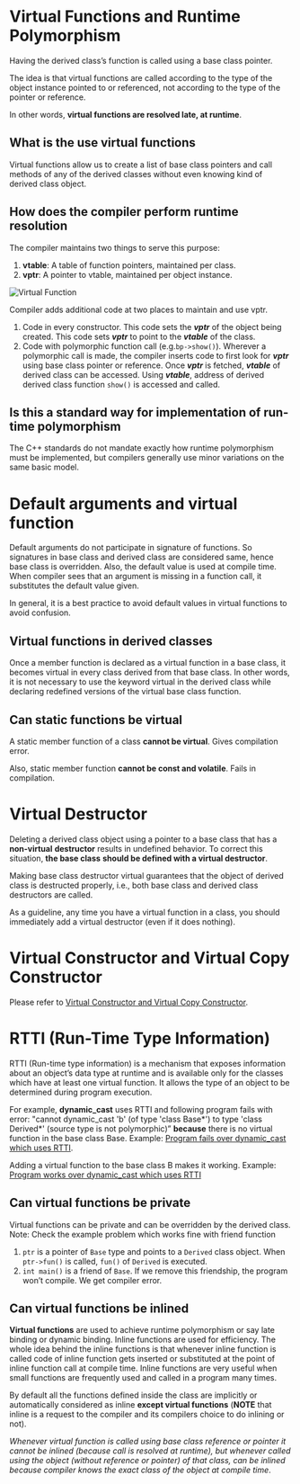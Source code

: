 # Virtual Functions and Runtime Polymorphism
Having the derived class’s function is called using a base class pointer.

The idea is that virtual functions are called according to the type of the object instance 
pointed to or referenced, not according to the type of the pointer or reference.

In other words, **virtual functions are resolved late, at runtime**.

## What is the use virtual functions
Virtual functions allow us to create a list of base class pointers and call methods of any of the derived classes without even knowing kind of derived class object. 

## How does the compiler perform runtime resolution
The compiler maintains two things to serve this purpose:
1. **vtable**: A table of function pointers, maintained per class.
1. **vptr**: A pointer to vtable, maintained per object instance.

![Virtual Function](VirtualFunction.png)

Compiler adds additional code at two places to maintain and use vptr.
1. Code in every constructor. This code sets the **_vptr_** of the object being created. This 
code sets **_vptr_** to point to the **_vtable_** of the class.
1. Code with polymorphic function call (e.g.`bp->show()`). Wherever a polymorphic call is made, 
the compiler inserts code to first look for **_vptr_** using base class pointer or reference. 
Once **_vptr_** is fetched, **_vtable_** of derived class can be accessed. Using **_vtable_**, 
address of derived derived class function `show()` is accessed and called. 

## Is this a standard way for implementation of run-time polymorphism
The C++ standards do not mandate exactly how runtime polymorphism must be implemented, but 
compilers generally use minor variations on the same basic model.

# Default arguments and virtual function
Default arguments do not participate in signature of functions. So signatures in base class and 
derived class are considered same, hence base class is overridden. Also, the default value is 
used at compile time. When compiler sees that an argument is missing in a function call, it 
substitutes the default value given.

In general, it is a best practice to avoid default values in virtual functions to avoid confusion.

## Virtual functions in derived classes
Once a member function is declared as a virtual function in a base class, it becomes virtual in 
every class derived from that base class. In other words, it is not necessary to use the 
keyword virtual in the derived class while declaring redefined versions of the virtual base 
class function.

## Can static functions be virtual
A static member function of a class **cannot be virtual**. Gives compilation error.

Also, static member function **cannot be const and volatile**. Fails in compilation.

# Virtual Destructor
Deleting a derived class object using a pointer to a base class that has a **non-virtual** 
**destructor** results in undefined behavior. To correct this situation, **the base class** 
**should be defined with a virtual destructor**.

Making base class destructor virtual guarantees that the object of derived class is destructed 
properly, i.e., both base class and derived class destructors are called.

As a guideline, any time you have a virtual function in a class, you should immediately add a 
virtual destructor (even if it does nothing).

# Virtual Constructor and Virtual Copy Constructor
Please refer to [Virtual Constructor and Virtual Copy Constructor](/constructor-destructor/MD-consructor-destructor.md).

# RTTI (Run-Time Type Information)
RTTI (Run-time type information) is a mechanism that exposes information about an object’s data 
type at runtime and is available only for the classes which have at least one virtual function. 
It allows the type of an object to be determined during program execution.

For example, **dynamic_cast** uses RTTI and following program fails with error:
"cannot dynamic_cast 'b' (of type 'class Base*') to type 'class Derived*' (source type is not 
polymorphic)” **because** there is no virtual function in the base class Base.
Example: [Program fails over dynamic_cast which uses RTTI](/constructor-destructor/RTTI-fails-dynamic-cast.cpp).

Adding a virtual function to the base class B makes it working.
Example: [Program works over dynamic_cast which uses RTTI](/constructor-destructor/RTTI-works-over-dynamic-cast.cpp)


## Can virtual functions be private
Virtual functions can be private and can be overridden by the derived class.
Note: Check the example problem which works fine with friend function 
1. `ptr` is a pointer of `Base` type and points to a `Derived` class object. When `ptr->fun()` 
is called, `fun()` of `Derived` is executed.
2. `int main()` is a friend of `Base`.  If we remove this friendship, the program won’t 
compile. We get compiler error.

## Can virtual functions be inlined
**Virtual functions** are used to achieve runtime polymorphism or say late binding or dynamic 
binding. Inline functions are used for efficiency. The whole idea behind the inline functions 
is that whenever inline function is called code of inline function gets inserted or substituted 
at the point of inline function call at compile time. Inline functions are very useful when 
small functions are frequently used and called in a program many times.

By default all the functions defined inside the class are implicitly or automatically 
considered as inline **except virtual functions** (**NOTE** that inline is a request to the 
compiler and its compilers choice to do inlining or not).

_Whenever virtual function is called using base class reference or pointer it cannot be inlined (because call is resolved at runtime), but whenever called using the object (without reference or pointer) of that class, can be inlined because compiler knows the exact class of the object at compile time_.











